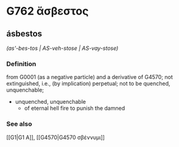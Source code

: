 # G762 ἄσβεστος

## ásbestos

_(as'-bes-tos | AS-veh-stose | AS-vay-stose)_

### Definition

from G0001 (as a negative particle) and a derivative of G4570; not extinguished, i.e., (by implication) perpetual; not to be quenched, unquenchable; 

- unquenched, unquenchable
  - of eternal hell fire to punish the damned

### See also

[[G1|G1 Α]], [[G4570|G4570 σβέννυμι]]
